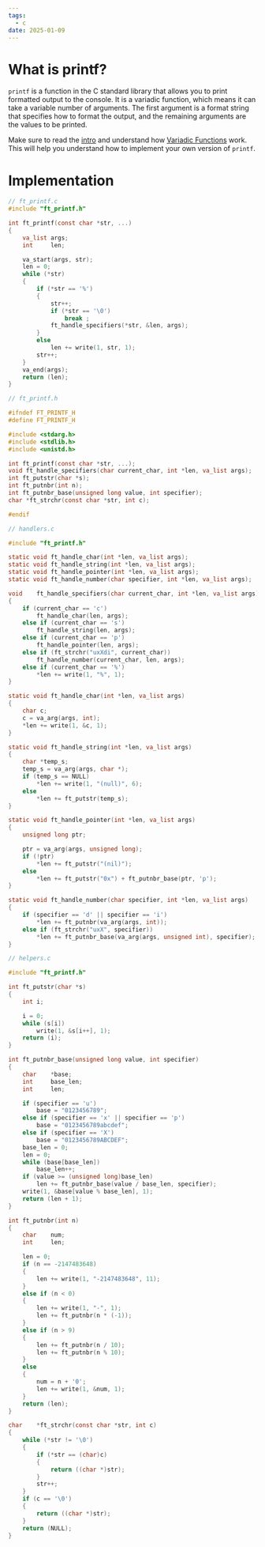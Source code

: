 ```yaml
---
tags:
  - c
date: 2025-01-09
---
```


# What is printf?

`printf` is a function in the C standard library that allows you to print formatted output to the console. It is a variadic function, which means it can take a variable number of arguments. The first argument is a format string that specifies how to format the output, and the remaining arguments are the values to be printed.

Make sure to read the [intro](https://42-cursus.gitbook.io/guide/rank-01/ft_printf) and understand how [Variadic Functions](variadic_functions) work. This will help you understand how to implement your own version of `printf`.

# Implementation


```c
// ft_printf.c
#include "ft_printf.h"

int	ft_printf(const char *str, ...)
{
	va_list	args;
	int		len;

	va_start(args, str);
	len = 0;
	while (*str)
	{
		if (*str == '%')
		{
			str++;
			if (*str == '\0')
				break ;
			ft_handle_specifiers(*str, &len, args);
		}
		else
			len += write(1, str, 1);
		str++;
	}
	va_end(args);
	return (len);
}
```

```c
// ft_printf.h

#ifndef FT_PRINTF_H
#define FT_PRINTF_H

#include <stdarg.h>
#include <stdlib.h>
#include <unistd.h>

int ft_printf(const char *str, ...);
void ft_handle_specifiers(char current_char, int *len, va_list args);
int ft_putstr(char *s);
int ft_putnbr(int n);
int ft_putnbr_base(unsigned long value, int specifier);
char *ft_strchr(const char *str, int c);

#endif
```


```c
// handlers.c

#include "ft_printf.h"

static void	ft_handle_char(int *len, va_list args);
static void	ft_handle_string(int *len, va_list args);
static void	ft_handle_pointer(int *len, va_list args);
static void	ft_handle_number(char specifier, int *len, va_list args);

void	ft_handle_specifiers(char current_char, int *len, va_list args)
{
	if (current_char == 'c')
		ft_handle_char(len, args);
	else if (current_char == 's')
		ft_handle_string(len, args);
	else if (current_char == 'p')
		ft_handle_pointer(len, args);
	else if (ft_strchr("uxXdi", current_char))
		ft_handle_number(current_char, len, args);
	else if (current_char == '%')
		*len += write(1, "%", 1);
}

static void	ft_handle_char(int *len, va_list args)
{
    char c;
	c = va_arg(args, int);
	*len += write(1, &c, 1);
}

static void	ft_handle_string(int *len, va_list args)
{
    char *temp_s;
	temp_s = va_arg(args, char *);
	if (temp_s == NULL)
		*len += write(1, "(null)", 6);
	else
		*len += ft_putstr(temp_s);
}

static void	ft_handle_pointer(int *len, va_list args)
{
	unsigned long ptr;

	ptr = va_arg(args, unsigned long);
	if (!ptr)
		*len += ft_putstr("(nil)");
	else
		*len += ft_putstr("0x") + ft_putnbr_base(ptr, 'p');
}

static void	ft_handle_number(char specifier, int *len, va_list args)
{
	if (specifier == 'd' || specifier == 'i')
		*len += ft_putnbr(va_arg(args, int));
	else if (ft_strchr("uxX", specifier))
		*len += ft_putnbr_base(va_arg(args, unsigned int), specifier);
}
```

```c
// helpers.c

#include "ft_printf.h"

int	ft_putstr(char *s)
{
	int	i;

	i = 0;
	while (s[i])
		write(1, &s[i++], 1);
	return (i);
}

int	ft_putnbr_base(unsigned long value, int specifier)
{
	char	*base;
	int		base_len;
	int		len;

	if (specifier == 'u')
		base = "0123456789";
	else if (specifier == 'x' || specifier == 'p')
		base = "0123456789abcdef";
	else if (specifier == 'X')
		base = "0123456789ABCDEF";
	base_len = 0;
	len = 0;
	while (base[base_len])
		base_len++;
	if (value >= (unsigned long)base_len)
		len += ft_putnbr_base(value / base_len, specifier);
	write(1, &base[value % base_len], 1);
	return (len + 1);
}

int	ft_putnbr(int n)
{
	char	num;
	int		len;

	len = 0;
	if (n == -2147483648)
	{
		len += write(1, "-2147483648", 11);
	}
	else if (n < 0)
	{
		len += write(1, "-", 1);
		len += ft_putnbr(n * (-1));
	}
	else if (n > 9)
	{
		len += ft_putnbr(n / 10);
		len += ft_putnbr(n % 10);
	}
	else
	{
		num = n + '0';
		len += write(1, &num, 1);
	}
	return (len);
}

char	*ft_strchr(const char *str, int c)
{
	while (*str != '\0')
	{
		if (*str == (char)c)
		{
			return ((char *)str);
		}
		str++;
	}
	if (c == '\0')
	{
		return ((char *)str);
	}
	return (NULL);
}
```
